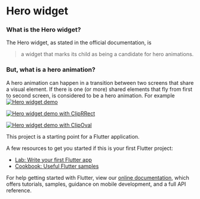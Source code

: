 # Hero widget

### What is the Hero widget?

The Hero widget, as stated in the official documentation, is

>a widget that marks its child as being a candidate for hero animations.

### But, what is a hero animation?

A hero animation can happen in a transition between two screens that share a visual element. If there is one (or more) shared elements that fly from first to second screen, is considered to be a hero animation. 
For example
[![Hero widget demo](https://img.youtube.com/vi/tHD5WEEqcS4/0.jpg)](https://www.youtube.com/watch?v=tHD5WEEqcS4)

[![Hero widget demo with ClipRRect](https://img.youtube.com/vi/OlY3aCAm_QE/0.jpg)](https://www.youtube.com/watch?v=OlY3aCAm_QE)

[![Hero widget demo with ClipOval](https://img.youtube.com/vi/i2iqlb9Fh7Q/0.jpg)](https://www.youtube.com/watch?v=i2iqlb9Fh7Q)


This project is a starting point for a Flutter application.

A few resources to get you started if this is your first Flutter project:

- [Lab: Write your first Flutter app](https://flutter.dev/docs/get-started/codelab)
- [Cookbook: Useful Flutter samples](https://flutter.dev/docs/cookbook)

For help getting started with Flutter, view our
[online documentation](https://flutter.dev/docs), which offers tutorials,
samples, guidance on mobile development, and a full API reference.
